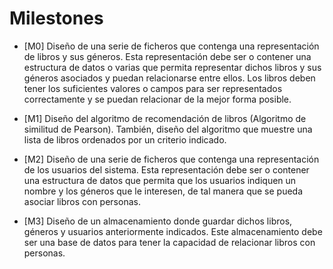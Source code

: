 # Milestones

- [M0] Diseño de una serie de ficheros que contenga una representación de libros y sus géneros. Esta representación debe ser o contener una estructura de datos o varias que permita representar dichos libros y sus géneros asociados y puedan relacionarse entre ellos. Los libros deben tener los suficientes valores o campos para ser representados correctamente y se puedan relacionar de la mejor forma posible.

- [M1] Diseño del algoritmo de recomendación de libros (Algoritmo de similitud de Pearson). También, diseño del algoritmo que muestre una lista de libros ordenados por un criterio indicado.

- [M2] Diseño de una serie de ficheros que contenga una representación de los usuarios del sistema. Esta representación debe ser o contener una estructura de datos que permita que los usuarios indiquen un nombre y los géneros que le interesen, de tal manera que se pueda asociar libros con personas.

- [M3] Diseño de un almacenamiento donde guardar dichos libros, géneros y usuarios anteriormente indicados. Este almacenamiento debe ser una base de datos para tener la capacidad de relacionar libros con personas.